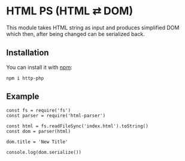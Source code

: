 # HTML PS (HTML ⇄ DOM)

This module takes HTML string as input and produces simplified DOM which then, after being changed can be serialized back.

## Installation

You can install it with [npm](https://www.npmjs.com/):

```
npm i http-php
```

## Example

```JS
const fs = require('fs')
const parser = require('html-parser')

const html = fs.readFileSync('index.html').toString()
const dom = parser(html)

dom.title = 'New Title'

console.log(dom.serialize())
```